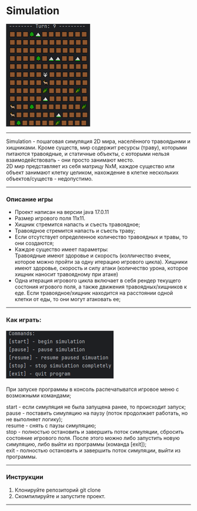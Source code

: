 # Simulation
![img.png](img.png)

---
Simulation - пошаговая симуляция 2D мира, населённого травоядынми 
и хищниками. Кроме существ, мир содержит ресурсы (траву), которыми 
питаются травоядные, и статичные объекты, с которыми нельзя 
взаимодействовать - они просто занимают место.<br/>2D мир 
представляет из себя матрицу NxM, каждое существо или объект 
занимают клетку целиком, нахождение в клетке нескольких 
объектов/существ - недопустимо.

---
### Описание игры
- Проект написан на версии java 17.0.11
- Размер игрового поля 11х11.
- Хищник стремится напасть и съесть травоядное;
- Травоядное стремится напасть и съесть траву;
- Если отсутствует определенное количество травоядных и травы, то они создаются;
- Каждое существо имеет параметры:<br/>
Травоядные имеют здоровье и скорость (колличество ячеек, 
которое можно пройти за одну итерацию игрового цикла). 
Хищники имеют здоровье, скорость и силу атаки (количество урона, 
которое хищник наносит травоядному при атаке)
- Одна итерация игрового цикла включает в себя рендер текущего состония
игрового поля, а также движения травоядных/хищников к еде.
Если травоядное/хищник находится на расстоянии одной клетки от еды, 
то они могут атаковать ее;
---
### Как играть: <br/><br/>![img_1.png](img_1.png)
При запуске программы в консоль 
распечатыватся игровое меню с возможными командами;

start - если симуляция не была запущена ранее, то происходит запуск;<br/>
pause - поставить симуляцию на паузу 
(поток продолжает работать, но не выполняет логику);<br/>
resume - снять с паузы симуляцию;<br/>
stop - полностью остановить и завершить поток симуляции, сбросить состояние
игрового поля. После этого можно либо запустить новую симуляцию,
либо выйти из программы (команда [exit]);<br/>
exit - полностью остановить и завершить поток симуляции, выйти из программы.

---
### Инструкции
1. Клонируйте репозиторий git clone
2. Скомпилируйте и запустите проект.
---





